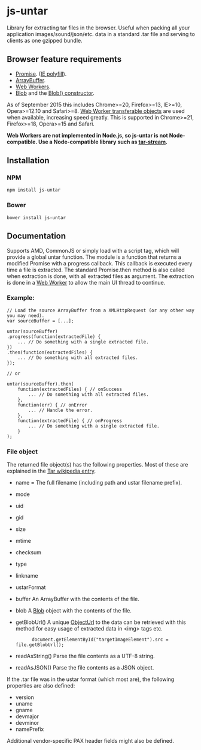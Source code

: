 # js-untar
Library for extracting tar files in the browser. 
Useful when packing all your application images/sound/json/etc. data in a standard .tar file and serving to clients as one gzipped bundle.

## Browser feature requirements
* [Promise](https://developer.mozilla.org/en-US/docs/Web/JavaScript/Reference/Global_Objects/Promise). ([IE polyfill](https://www.npmjs.com/package/promise)).
* [ArrayBuffer](https://developer.mozilla.org/en-US/docs/Web/JavaScript/Reference/Global_Objects/ArrayBuffer).
* [Web Workers](https://developer.mozilla.org/en-US/docs/Web/API/Web_Workers_API).
* [Blob](https://developer.mozilla.org/en-US/docs/Web/API/Blob) and the [Blob() constructor](https://developer.mozilla.org/en-US/docs/Web/API/Blob/Blob).

As of September 2015 this includes Chrome>=20, Firefox>=13, IE>=10, Opera>=12.10 and Safari>=8. 
[Web Worker transferable objects](https://developer.mozilla.org/en-US/docs/Web/API/Worker/postMessage) are used when available, increasing speed greatly. This is supported in Chrome>=21, Firefox>=18, Opera>=15 and Safari. 

**Web Workers are not implemented in Node.js, so js-untar is not Node-compatible. Use a Node-compatible library such as [tar-stream](https://www.npmjs.com/package/tar-stream).**

## Installation
### NPM
	npm install js-untar
### Bower
	bower install js-untar

## Documentation
Supports AMD, CommonJS or simply load with a script tag, which will provide a global untar function. 
The module is a function that returns a modified Promise with a progress callback.
This callback is executed every time a file is extracted. 
The standard Promise.then method is also called when extraction is done, with all extracted files as argument. 
The extraction is done in a [Web Worker](https://developer.mozilla.org/en-US/docs/Web/API/Web_Workers_API) to allow the main UI thread to continue.

### Example:

	// Load the source ArrayBuffer from a XMLHttpRequest (or any other way you may need).
	var sourceBuffer = [...];
	
	untar(sourceBuffer)
	.progress(function(extractedFile) {
		... // Do something with a single extracted file.
	})
	.then(function(extractedFiles) {
		... // Do something with all extracted files.
	});

	// or

	untar(sourceBuffer).then(
		function(extractedFiles) { // onSuccess
			... // Do something with all extracted files.
		},
		function(err) { // onError
			... // Handle the error.
		},
		function(extractedFile) { // onProgress
			... // Do something with a single extracted file.
		}
	);

### File object
The returned file object(s) has the following properties. Most of these are explained in the [Tar wikipedia entry](https://en.wikipedia.org/wiki/Tar_(computing)#File_format).

* name = The full filename (including path and ustar filename prefix).
* mode
* uid
* gid
* size
* mtime
* checksum
* type
* linkname
* ustarFormat
* buffer An ArrayBuffer with the contents of the file.
* blob A [Blob](https://developer.mozilla.org/en-US/docs/Web/API/Blob) object with the contents of the file.
* getBlobUrl() 
  A unique [ObjectUrl](https://developer.mozilla.org/en-US/docs/Web/API/URL/createObjectURL) to the data can be retrieved with this method for easy usage of extracted data in &lt;img&gt; tags etc. 
  
  			document.getElementById("targetImageElement").src = file.getBlobUrl();
* readAsString()
	Parse the file contents as a UTF-8 string.
* readAsJSON()
	Parse the file contents as a JSON object.

If the .tar file was in the ustar format (which most are), the following properties are also defined:

* version
* uname
* gname
* devmajor
* devminor
* namePrefix

Additional vendor-specific PAX header fields might also be defined.
